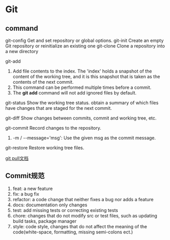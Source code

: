 # Git

## command

  git-config  Get and set repository or global options.
  git-init    Create an empty Git repository or reinitialize an existing one
  git-clone   Clone a repository into a new directory

  git-add

1. Add file contents to the index. The 'index' holds a snapshot of the content of the working tree, and it is this snapshot that is taken as the contents of the next commit.
2. This command can be performed multiple times before a commit.
3. The **git add** command will not add ignored files by default.

  git-status  Show the working tree status.
  obtain a summary of which files have changes that are staged for the next commit.

  git-diff    Show changes between commits, commit and working tree, etc.

  git-commit  Record changes to the repository.

1. -m / --message='msg': Use the given msg as the commit message.

  git-restore   Restore working tree files.

[git pull文档](https://juejin.cn/post/7389650358539255845)

## Commit规范

1. feat: a new feature
2. fix: a bug fix
3. refactor: a code change that neither fixes a bug nor adds a feature
4. docs: documentation only changes
5. test: add missing tests or correcting existing tests
6. chore: changes that do not modify src or test files, such as updating build tasks, package manager
7. style: code style, changes that do not affect the meaning of the code(white-space, formatting, missing semi-colons ect.)
